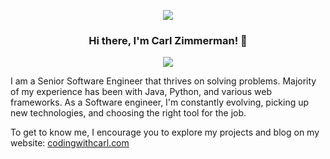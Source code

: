 <p align="center">
<img src="https://www.codingwithcarl.com/images/cwc.svg"/>
</p>

<h3 align="center">
  Hi there, I'm Carl Zimmerman! 👋
</h3>

<p align="center">
 <img src="https://github-readme-stats.vercel.app/api?username=codingwithcarl&theme=aura_dark"/>
</p>

I am a Senior Software Engineer that thrives on solving problems. Majority of my experience has been with Java, Python, and various web frameworks. As a Software engineer, I'm constantly evolving, picking up new technologies, and choosing the right tool for the job. 

To get to know me, I encourage you to explore my projects and blog on my website: [codingwithcarl.com](https://codingwithcarl.com)
